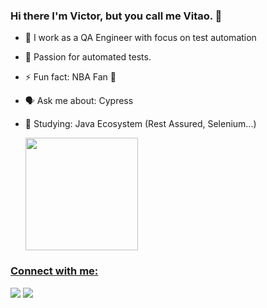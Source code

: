 ### Hi there I'm Victor, but you call me Vitao. 👋

- 🔭 I work as a QA Engineer with focus on test automation
- 🌱 Passion for automated tests.
- ⚡ Fun fact: NBA Fan 🏀
- 🗣️ Ask me about: Cypress
- 📖 Studying: Java Ecosystem (Rest Assured, Selenium...)

  <a href="https://github.com/victorschlindwein">
  
  
  
  <img height="180em" src="https://github-readme-streak-stats.herokuapp.com/?user=victorschlindwein&theme=github-dark"/>
 
  

### Connect with me:</h3>
  <a href="https://www.linkedin.com/in/victorschlindwein/" target="_blank"><img src="https://img.shields.io/badge/-LinkedIn-%230077B5?style=for-the-badge&logo=linkedin&logoColor=white" target="_blank"></a> 
 <a href = "mailto:victorwilbert@gmail.com"><img src="https://img.shields.io/badge/Gmail-D14836?style=for-the-badge&logo=gmail&logoColor=white" target="_blank"></a>
